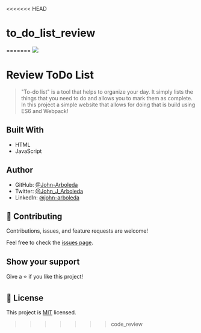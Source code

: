 <<<<<<< HEAD
# to_do_list_review
=======
![](https://img.shields.io/badge/Microverse-blueviolet)

# Review ToDo List

> "To-do list" is a tool that helps to organize your day. It simply lists the things that you need to do and allows you to mark them as complete. In this project a simple website that allows for doing that is build using ES6 and Webpack!

## Built With

- HTML
- JavaScript

## Author

- GitHub: [@John-Arboleda](https://github.com/John-Arboleda)
- Twitter: [@John_J_Arboleda](https://twitter.com/John_J_Arboleda)
- LinkedIn: [@john-arboleda](https://www.linkedin.com/in/john-arboleda/)

## 🤝 Contributing

Contributions, issues, and feature requests are welcome!

Feel free to check the [issues page](../../issues/).

## Show your support

Give a ⭐️ if you like this project!

## 📝 License

This project is [MIT](./MIT.md) licensed.
>>>>>>> code_review

